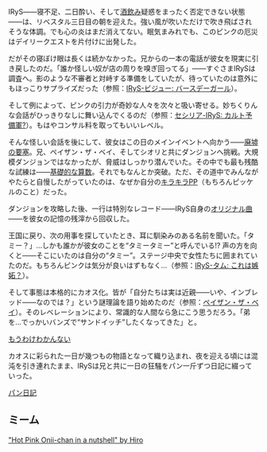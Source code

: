 <!-- title: ホットピンクワン -->
<!-- status: インブレッド -->

IRyS――寝不足、二日酔い、そして[酒飲み](https://www.youtube.com/live/EKjcWfEGsB0?si=CgvbYR_kAf7Wh2dB&t=270)疑惑をまったく否定できない状態――は、リベスタル三日目の朝を迎えた。強い風が吹いただけで吹き飛ばされそうな体調。でも心の炎はまだ消えてない。眠気まみれでも、このピンクの厄災はデイリークエストを片付けに出発した。

だがその寝ぼけ眼は長くは続かなかった。兄からの一本の電話が彼女を現実に引き戻したのだ。「誰か怪しい奴が店の周りを嗅ぎ回ってる」――すぐさまIRySは調査へ。影のような不審者と対峙する準備をしていたが、待っていたのは意外にもほっこりサプライズだった（参照：[IRyS-ビジュー: バースデーガール](#edge:irys-bijou)）。

そして例によって、ピンクの引力が奇妙な人々を次々と吸い寄せる。妙ちくりんな会話がひっきりなしに舞い込んでくるのだ（参照：[セシリア-IRyS: カルト予備軍?](#edge:cecilia-irys)）。もはやコンサル料を取ってもいいレベル。

そんな怪しい会話を後にして、彼女はこの日のメインイベントへ向かう――[廃墟の要塞](https://www.youtube.com/live/EKjcWfEGsB0?si=EFADi02eXHVT3guy&t=2633)。兄、ペイザン・ザ・ベイ、そしてシオリと共にダンジョンへ挑戦。大規模ダンジョンではなかったが、脅威はしっかり潜んでいた。その中でも最も残酷な試練は――[基礎的な算数](https://www.youtube.com/live/EKjcWfEGsB0?si=AekGs4GK1BLtsKjh&t=3013)。それでもなんとか突破。ただ、その道中でみんながやたらと自慢したがっていたのは、なぜか自分の[キラキラPP](https://www.youtube.com/live/EKjcWfEGsB0?si=oN4UqMFFhl86YwaP&t=2216)（もちろんピッケルのこと）だった。

ダンジョンを攻略した後、一行は特別なレコード――IRyS自身の[オリジナル曲](https://www.youtube.com/live/EKjcWfEGsB0?si=0I04ddSjUfu8ZX3v&t=6582)――を彼女の記憶の残滓から回収した。

王国に戻り、次の用事を探していたとき、耳に馴染みのある名前を聞いた。「タミー？」…しかも誰かが彼女のことを“タミータミー”と呼んでいる!? 声の方を向くと――そこにいたのは自分の“タミー”。ステージ中央で女性たちに囲まれていたのだ。もちろんピンクは気分が良いはずもなく…（参照：[IRyS-タム: これは嫉妬？](#edge:irys-kronii)）。

そして事態は本格的にカオス化。皆が「自分たちは実は近親――いや、インブレッド――なのでは？」という謎理論を語り始めたのだ（参照：[ペイザン・ザ・ベイ](#node:bae)）。そのレベレーションにより、常識的な人間なら急にこう思うだろう。「弟を…でっかいバンズで“サンドイッチ”したくなってきた」と。

[もうわけわかんない](#embed:https://www.youtube.com/live/EKjcWfEGsB0?si=qANkilpIyeBOmiVE&t=9458)

カオスに彩られた一日が幾つもの物語となって織り込まれ、夜を迎える頃には混沌を引き連れたまま、IRySは兄と共に一日の狂騒をパン一斤ずつ日記に綴っていった。

[パン日記](#embed:https://www.youtube.com/live/EKjcWfEGsB0?si=yEZ_o8DjW8P6YgUw&t=11508)

## ミーム

["Hot Pink Onii-chan in a nutshell" by Hiro](https://x.com/hiroavrs/status/1919392962670452788)
